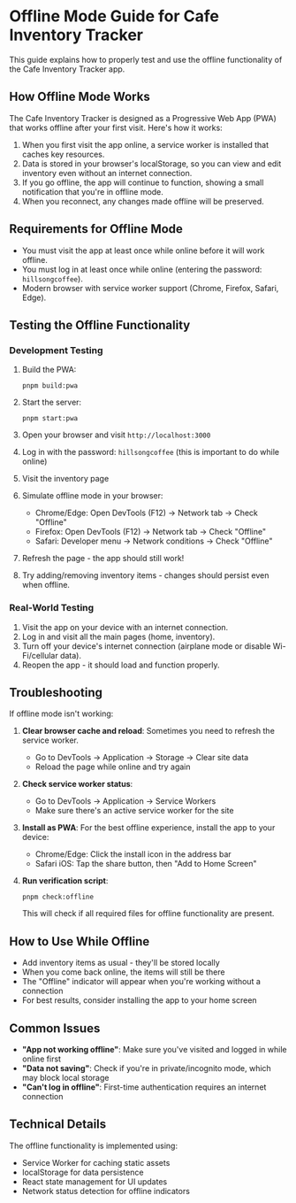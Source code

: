 # Offline Mode Guide for Cafe Inventory Tracker

This guide explains how to properly test and use the offline functionality of the Cafe Inventory Tracker app.

## How Offline Mode Works

The Cafe Inventory Tracker is designed as a Progressive Web App (PWA) that works offline after your first visit. Here's how it works:

1. When you first visit the app online, a service worker is installed that caches key resources.
2. Data is stored in your browser's localStorage, so you can view and edit inventory even without an internet connection.
3. If you go offline, the app will continue to function, showing a small notification that you're in offline mode.
4. When you reconnect, any changes made offline will be preserved.

## Requirements for Offline Mode

- You must visit the app at least once while online before it will work offline.
- You must log in at least once while online (entering the password: `hillsongcoffee`).
- Modern browser with service worker support (Chrome, Firefox, Safari, Edge).

## Testing the Offline Functionality

### Development Testing

1. Build the PWA:
   ```
   pnpm build:pwa
   ```

2. Start the server:
   ```
   pnpm start:pwa
   ```

3. Open your browser and visit `http://localhost:3000`

4. Log in with the password: `hillsongcoffee` (this is important to do while online)

5. Visit the inventory page

6. Simulate offline mode in your browser:
   - Chrome/Edge: Open DevTools (F12) → Network tab → Check "Offline"
   - Firefox: Open DevTools (F12) → Network tab → Check "Offline"
   - Safari: Developer menu → Network conditions → Check "Offline"

7. Refresh the page - the app should still work!

8. Try adding/removing inventory items - changes should persist even when offline.

### Real-World Testing

1. Visit the app on your device with an internet connection.
2. Log in and visit all the main pages (home, inventory).
3. Turn off your device's internet connection (airplane mode or disable Wi-Fi/cellular data).
4. Reopen the app - it should load and function properly.

## Troubleshooting

If offline mode isn't working:

1. **Clear browser cache and reload**: Sometimes you need to refresh the service worker.
   - Go to DevTools → Application → Storage → Clear site data
   - Reload the page while online and try again

2. **Check service worker status**: 
   - Go to DevTools → Application → Service Workers
   - Make sure there's an active service worker for the site

3. **Install as PWA**: For the best offline experience, install the app to your device:
   - Chrome/Edge: Click the install icon in the address bar
   - Safari iOS: Tap the share button, then "Add to Home Screen"

4. **Run verification script**:
   ```
   pnpm check:offline
   ```
   This will check if all required files for offline functionality are present.

## How to Use While Offline

- Add inventory items as usual - they'll be stored locally
- When you come back online, the items will still be there
- The "Offline" indicator will appear when you're working without a connection
- For best results, consider installing the app to your home screen

## Common Issues

- **"App not working offline"**: Make sure you've visited and logged in while online first
- **"Data not saving"**: Check if you're in private/incognito mode, which may block local storage
- **"Can't log in offline"**: First-time authentication requires an internet connection

## Technical Details

The offline functionality is implemented using:

- Service Worker for caching static assets
- localStorage for data persistence
- React state management for UI updates
- Network status detection for offline indicators 